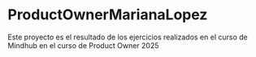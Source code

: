 # ProductOwnerMarianaLopez
Este proyecto es el resultado de los ejercicios realizados en el curso de Mindhub en el curso de Product Owner 2025
